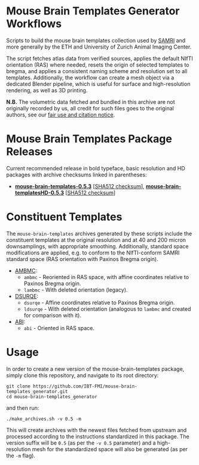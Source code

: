 # Mouse Brain Templates Generator Workflows

Scripts to build the mouse brain templates collection used by [SAMRI](https://github.com/IBT-FMI/SAMRI) and more generally by the ETH and University of Zurich Animal Imaging Center.

The script fetches atlas data from verified sources, applies the default NIfTI orientation (RAS) where needed, resets the origin of selected templates to bregma, and applies a consistent naming scheme and resolution set to all templates.
Additionally, the workflow can create a mesh object via a dedicated Blender pipeline, which is useful for surface and high-resolution rendering, as well as 3D printing.

**N.B.** The volumetric data fetched and bundled in this archive are not originally recorded by us, all credit for such files goes to the original authors, see our [fair use and citation notice](FAIRUSE-AND-CITATION).

# Mouse Brain Templates Package Releases

Current recommended release in bold typeface, basic resolution and HD packages with archive checksums linked in parentheses:

* **[mouse-brain-templates-0.5.3](https://resources.chymera.eu/distfiles/mouse-brain-templates-0.5.3.tar.xz)** \[[SHA512 checksum](https://resources.chymera.eu/distfiles/mouse-brain-templates-0.5.3.sha512)\], **[mouse-brain-templatesHD-0.5.3](https://resources.chymera.eu/distfiles/mouse-brain-templatesHD-0.5.3.tar.xz)** \[[SHA512 checksum](https://resources.chymera.eu/distfiles/mouse-brain-templatesHD-0.5.3.sha512)\]

# Constituent Templates

The `mouse-brain-templates` archives generated by these scripts include the constituent templates at the original resolution and at 40 and 200 micron downsamplings, with appropriate smoothing.
Additionally, standard space modifications are applied, e.g. to conform to the NIfTI-conform SAMRI standard space (RAS orientation with Paxinos Bregma origin).

* [AMBMC](http://imaging.org.au/AMBMC/Model):
	* `ambmc` - Reoriented in RAS space, with affine coordinates relative to Paxinos Bregma origin.
	* `lambmc` - With deleted orientation (legacy).
* [DSURQE](http://repo.mouseimaging.ca/repo/DSURQE_40micron_nifti):
	* `dsurqe` - Affine coordinates relative to Paxinos Bregma origin.
	* `ldsurqe` - With deleted orientation (analogous to `lambmc` and created for comparison with it).
* [ABI](http://download.alleninstitute.org/informatics-archive/current-release/mouse_ccf/average_template/average_template_10.nrrd):
	* `abi` - Oriented in RAS space.

# Usage

In order to create a new version of the mouse-brain-templates package, simply clone this repository, and navigate to its root directory:

```
git clone https://github.com/IBT-FMI/mouse-brain-templates_generator.git
cd mouse-brain-templates_generator
```

and then run:

```
./make_archives.sh -v 0.5 -m
```

This will create archives with the newest files fetched from upstream and processed according to the instructions standardized in this package.
The version suffix will be `0.5` (as per the `-v 0.5` parameter) and a high-resolution mesh for the standardized space will also be generated (as per the `-m` flag).
